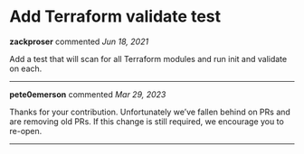 # Add Terraform validate test

**zackproser** commented *Jun 18, 2021*

Add a test that will scan for all Terraform modules and run init and validate on each.
<br />
***


**pete0emerson** commented *Mar 29, 2023*

Thanks for your contribution. Unfortunately we’ve fallen behind on PRs and are removing old PRs. If this change is still required, we encourage you to re-open.
***

